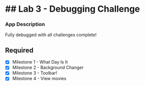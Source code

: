 # ## Lab 3 - Debugging Challenge

### App Description

Fully debugged with all challenges complete!

## Required

- [X] Milestone 1 - What Day Is It
- [X] Milestone 2 - Background Changer
- [X] Milestone 3 - Toolbar!
- [X] Milestone 4 - View movies
